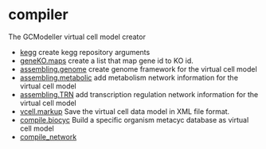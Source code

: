 ﻿# compiler

The GCModeller virtual cell model creator

+ [kegg](compiler/kegg.1) create kegg repository arguments
+ [geneKO.maps](compiler/geneKO.maps.1) create a list that map gene id to KO id.
+ [assembling.genome](compiler/assembling.genome.1) create genome framework for the virtual cell model
+ [assembling.metabolic](compiler/assembling.metabolic.1) add metabolism network information for the virtual cell model
+ [assembling.TRN](compiler/assembling.TRN.1) add transcription regulation network information for the virtual cell model
+ [vcell.markup](compiler/vcell.markup.1) Save the virtual cell data model in XML file format.
+ [compile.biocyc](compiler/compile.biocyc.1) Build a specific organism metacyc database as virtual cell model
+ [compile_network](compiler/compile_network.1) 
